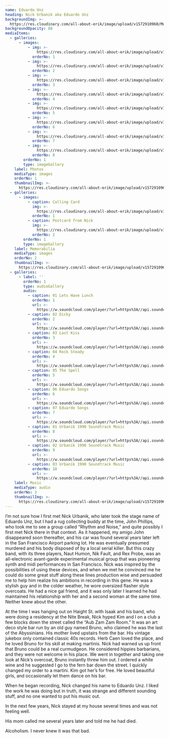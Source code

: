 ```yaml
---
name: Eduardo Unz
heading: Nick Urbanik aka Eduardo Unz
backgroundImg: >-
  https://res.cloudinary.com/all-about-erik/image/upload/v1572910960/Musical%20Journey/Musical%20Friends/Friends/Eduardo%20Unz/Background_Thumbnails/background-img442-2_zqukkx.jpg
backgroundOpacity: 88
mediaItems:
  - galleries:
      - images:
          - img: >-
              https://res.cloudinary.com/all-about-erik/image/upload/v1572910962/Musical%20Journey/Musical%20Friends/Friends/Eduardo%20Unz/1_Photos/UNZIcon_j0vh8m.jpg
            orderNo: 1
          - img: >-
              https://res.cloudinary.com/all-about-erik/image/upload/v1572910959/Musical%20Journey/Musical%20Friends/Friends/Eduardo%20Unz/1_Photos/img298_td9fxt.jpg
            orderNo: 2
          - img: >-
              https://res.cloudinary.com/all-about-erik/image/upload/v1572910958/Musical%20Journey/Musical%20Friends/Friends/Eduardo%20Unz/1_Photos/img300-2_slq4ef.jpg
            orderNo: 3
          - img: >-
              https://res.cloudinary.com/all-about-erik/image/upload/v1572910963/Musical%20Journey/Musical%20Friends/Friends/Eduardo%20Unz/1_Photos/img300_wwc8rl.jpg
            orderNo: 4
          - img: >-
              https://res.cloudinary.com/all-about-erik/image/upload/v1572910961/Musical%20Journey/Musical%20Friends/Friends/Eduardo%20Unz/1_Photos/img303_j845pu.jpg
            orderNo: 5
          - img: >-
              https://res.cloudinary.com/all-about-erik/image/upload/v1572910959/Musical%20Journey/Musical%20Friends/Friends/Eduardo%20Unz/1_Photos/img440_rdbkr5.jpg
            orderNo: 6
          - img: >-
              https://res.cloudinary.com/all-about-erik/image/upload/v1572910958/Musical%20Journey/Musical%20Friends/Friends/Eduardo%20Unz/1_Photos/img441_c1ud3f.jpg
            orderNo: 7
          - img: >-
              https://res.cloudinary.com/all-about-erik/image/upload/v1572910959/Musical%20Journey/Musical%20Friends/Friends/Eduardo%20Unz/1_Photos/img442_g1a6qg.jpg
            orderNo: 8
        orderNo: 1
        type: imageGallery
    label: Photos
    mediaType: images
    orderNo: 1
    thumbnailImg: >-
      https://res.cloudinary.com/all-about-erik/image/upload/v1572910960/Musical%20Journey/Musical%20Friends/Friends/Eduardo%20Unz/Background_Thumbnails/Thumbnail_1_img300-2_sutert.jpg
  - galleries:
      - images:
          - caption: Calling Card
            img: >-
              https://res.cloudinary.com/all-about-erik/image/upload/v1572910961/Musical%20Journey/Musical%20Friends/Friends/Eduardo%20Unz/2_Unz%20Memorabilia/CallingCard_i7bofq.jpg
            orderNo: 1
          - caption: Postcard from Nick
            img: >-
              https://res.cloudinary.com/all-about-erik/image/upload/v1572910960/Musical%20Journey/Musical%20Friends/Friends/Eduardo%20Unz/2_Unz%20Memorabilia/PostcardFroomNick_sj7zji.jpg
            orderNo: 2
        orderNo: 1
        type: imageGallery
    label: Memorabilia
    mediaType: images
    orderNo: 2
    thumbnailImg: >-
      https://res.cloudinary.com/all-about-erik/image/upload/v1572910960/Musical%20Journey/Musical%20Friends/Friends/Eduardo%20Unz/Background_Thumbnails/Thumbnail_2_CallingCard_aymbqe.jpg
  - galleries:
      - label: ''
        orderNo: 1
        type: audioGallery
        audio:
          - caption: 01 Lets Have Lunch
            orderNo: 1
            url: >-
              https://w.soundcloud.com/player/?url=https%3A//api.soundcloud.com/tracks/716377102%3Fsecret_token%3Ds-kh8hI&&visual=false
          - caption: 02 Dicky
            orderNo: 2
            url: >-
              https://w.soundcloud.com/player/?url=https%3A//api.soundcloud.com/tracks/716377096%3Fsecret_token%3Ds-8IcZb&&visual=true
          - caption: 03 Last Kiss
            orderNo: 3
            url: >-
              https://w.soundcloud.com/player/?url=https%3A//api.soundcloud.com/tracks/716377087%3Fsecret_token%3Ds-SWaF5&visual=true
          - caption: 04 Rock Steady
            orderNo: 4
            url: >-
              https://w.soundcloud.com/player/?url=https%3A//api.soundcloud.com/tracks/716377081%3Fsecret_token%3Ds-wgxJC&visual=true
          - caption: 05 The Spell
            orderNo: 5
            url: >-
              https://w.soundcloud.com/player/?url=https%3A//api.soundcloud.com/tracks/716377072%3Fsecret_token%3Ds-SB34L&visual=true
          - caption: 06 Eduardo Songs
            orderNo: 6
            url: >-
              https://w.soundcloud.com/player/?url=https%3A//api.soundcloud.com/tracks/716377066%3Fsecret_token%3Ds-xI1gc&visual=false
          - caption: 07 Eduardo Songs
            orderNo: 7
            url: >-
              https://w.soundcloud.com/player/?url=https%3A//api.soundcloud.com/tracks/716377063%3Fsecret_token%3Ds-0IC9k&visual=true
          - caption: 01 Urbanik 1990 Soundtrack Music
            orderNo: 8
            url: >-
              https://w.soundcloud.com/player/?url=https%3A//api.soundcloud.com/tracks/716841232%3Fsecret_token%3Ds-3F3HA&&visual=true
          - caption: 02 Urbanik 1990 Soundtrack Music
            orderNo: 9
            url: >-
              https://w.soundcloud.com/player/?url=https%3A//api.soundcloud.com/tracks/716841229%3Fsecret_token%3Ds-kvW2m&&visual=true
          - caption: 03 Urbanik 1990 Soundtrack Music
            orderNo: 10
            url: >-
              https://w.soundcloud.com/player/?url=https%3A//api.soundcloud.com/tracks/716841226%3Fsecret_token%3Ds-d2iry&visual=true
    label: Music
    mediaType: audio
    orderNo: 3
    thumbnailImg: >-
      https://res.cloudinary.com/all-about-erik/image/upload/v1572910960/Musical%20Journey/Musical%20Friends/Friends/Eduardo%20Unz/Background_Thumbnails/Thumbnail_3_img440_ere8cj.jpg
---
```

I’m not sure how I first met Nick Urbanik, who later took the stage name of Eduardo Unz, but I had a rug collecting buddy at the time, John Phillips, who took me to see a group called “Rhythm and Noise,” and quite possibly I first met Nick there in that context. As it happened, my amigo John disappeared soon thereafter, and his car was found several years later left in the San Francisco Airport parking lot. He was eventually presumed murdered and his body disposed of by a local serial killer. But this crazy band, with its three players, Naut Humon, Nik Fault, and Rex Probe, was an all-electronic avant-garde experimental musical group that was pioneering synth and midi performances in San Francisco. Nick was inspired by the possibilities of using these devices, and when we met he convinced me he could do some great stuff along these lines production wise and persuaded me to help him realize his ambitions in recording in this gene. He was a stylish guy and in the colder weather, he wore oversized flasher style overcoats. He had a nice gal friend, and it was only later I learned he had maintained his relationship with her and a second woman at the same time. Neither knew about the other. 



At the time I was hanging out on Haight St. with Isaak and his band, who were doing a residency at the Nite Break, Nick hyped Kim and I on a club a few blocks down the street called the “Aub Zam Zam Room.” It was an art deco style bar run by an old guy named Bruno, who claimed he was the last of the Abyssinians. His mother lived upstairs from the bar. His vintage jukebox only contained classic 40s records. Herb Caen loved the place, and he loved Bruno for his skill at making martinis. Nick had warned us up front that Bruno could be a real curmudgeon. He considered hippies barbarians, and they were not welcome in his place. We went in together and taking one look at Nick’s overcoat, Bruno instantly threw him out. I ordered a white wine and he suggested I go to the fern bar down the street. I quickly changed my order to a martini. Kim got her’s for free. He loved beautiful girls, and occasionally let them dance on his bar.



When he began recording, Nick changed his name to Eduardo Unz. I liked the work he was doing but in truth, it was strange and different sounding stuff, and no one wanted to put his music out. 



In the next few years, Nick stayed at my house several times and was not feeling well.

His mom called me several years later and told me he had died.



Alcoholism. I never knew it was that bad.
